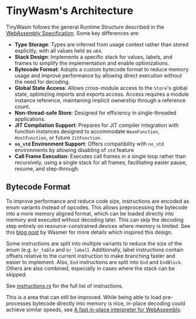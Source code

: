 # TinyWasm's Architecture

TinyWasm follows the general Runtime Structure described in the [WebAssembly Specification](https://webassembly.github.io/spec/core/exec/runtime.html).
Some key differences are:

- **Type Storage**: Types are inferred from usage context rather than stored explicitly, with all values held as `u64`.
- **Stack Design**: Implements a specific stack for values, labels, and frames to simplify the implementation and enable optimizations.
- **Bytecode Format**: Adopts a custom bytecode format to reduce memory usage and improve performance by allowing direct execution without the need for decoding.
- **Global State Access**: Allows cross-module access to the `Store`'s global state, optimizing imports and exports access. Access requires a module instance reference, maintaining implicit ownership through a reference count.
- **Non-thread-safe Store**: Designed for efficiency in single-threaded applications.
- **JIT Compilation Support**: Prepares for JIT compiler integration with function instances designed to accommodate `WasmFunction`, `HostFunction`, or future `JitFunction`.
- **`no_std` Environment Support**: Offers compatibility with `no_std` environments by allowing disabling of `std` feature
- **Call Frame Execution**: Executes call frames in a single loop rather than recursively, using a single stack for all frames, facilitating easier pause, resume, and step-through.

## Bytecode Format

To improve performance and reduce code size, instructions are encoded as enum variants instead of opcodes.
This allows preprocessing the bytecode into a more memory aligned format, which can be loaded directly into memory and executed without decoding later. This can skip the decoding step entirely on resource-constrained devices where memory is limited. See this [blog post](https://wasmer.io/posts/improving-with-zero-copy-deserialization) by Wasmer
for more details which inspired this design.

Some instructions are split into multiple variants to reduce the size of the enum (e.g. `br_table` and `br_label`).
Additionally, label instructions contain offsets relative to the current instruction to make branching faster and easier to implement.
Also, `End` instructions are split into `End` and `EndBlock`. Others are also combined, especially in cases where the stack can be skipped.

See [instructions.rs](./crates/types/src/instructions.rs) for the full list of instructions.

This is a area that can still be improved. While being able to load pre-processes bytecode directly into memory is nice, in-place decoding could achieve similar speeds, see [A fast in-place interpreter for WebAssembly](https://arxiv.org/abs/2205.01183).
